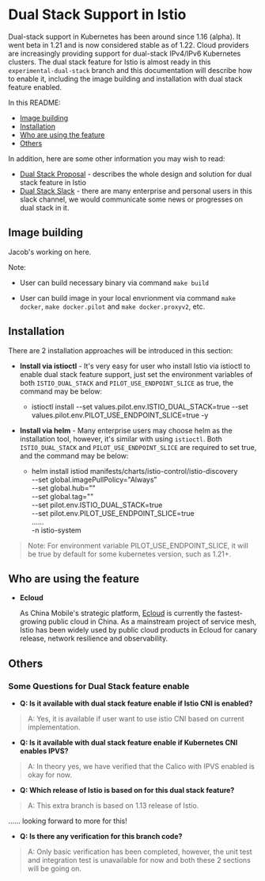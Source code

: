 # Dual Stack Support in Istio

Dual-stack support in Kubernetes has been around since 1.16 (alpha). It went beta in 1.21 and is now considered stable as of 1.22. Cloud providers are increasingly providing support for dual-stack IPv4/IPv6 Kubernetes clusters. The dual stack feature for Istio is almost ready in this `experimental-dual-stack` branch and this documentation will describe how to enable it, including the image building and installation with dual stack feature enabled.


In this README:

- [Image building](#image-building)
- [Installation](#installation)
- [Who are using the feature](#who-are-using-the-feature)
- [Others](#others)

In addition, here are some other information you may wish to read:

- [Dual Stack Proposal](https://docs.google.com/document/d/1oT6pmRhOw7AtsldU0-HbfA0zA26j9LYiBD_eepeErsQ/edit#heading=h.se6wjxq9mtpk) - describes the whole design and solution for dual stack feature in Istio 
- [Dual Stack Slack](#dual-stack-support) - there are many enterprise and personal users in this slack channel, we would communicate some news or progresses on dual stack in it.


## Image building

Jacob's working on here.

Note: 

- User can build necessary binary via command `make build`

- User can build image in your local envrionment via command `make docker`, `make docker.pilot` and `make docker.proxyv2`, etc. 

## Installation

There are 2 installation approaches will be introduced in this section:

- **Install via istioctl** - It's very easy for user who install Istio via istioctl to enable dual stack feature support,
    just set the environment variables of both `ISTIO_DUAL_STACK` and `PILOT_USE_ENDPOINT_SLICE` as true, the command may be below:

    - istioctl install --set values.pilot.env.ISTIO_DUAL_STACK=true --set values.pilot.env.PILOT_USE_ENDPOINT_SLICE=true -y

- **Install via helm** - Many enterprise users may choose helm as the installation tool, however, it's similar with using `istioctl`.
    Both `ISTIO_DUAL_STACK` and `PILOT_USE_ENDPOINT_SLICE` are required to set true, and the command may be below:

    - helm install istiod manifests/charts/istio-control/istio-discovery \
        --set global.imagePullPolicy="Always" \
        --set global.hub="<YOUR-IMAGE-HUB>" \
        --set global.tag="<YOUR-IMAGE-TAG>" \
        --set pilot.env.ISTIO_DUAL_STACK=true \
        --set pilot.env.PILOT_USE_ENDPOINT_SLICE=true \
        ...... \
        -n istio-system

> Note: For environment variable PILOT_USE_ENDPOINT_SLICE, it will be true by default for some kubernetes version, such as 1.21+.  

## Who are using the feature
- **Ecloud**

  As China Mobile's strategic platform, [Ecloud](https://ecloud.10086.cn/home/) is currently the fastest-growing public cloud in China.
  As a mainstream project of service mesh, Istio has been widely used by public cloud products in Ecloud for canary release, network resilience and observability.

## Others

### Some Questions for Dual Stack feature enable

- **Q: Is it available with dual stack feature enable if Istio CNI is enabled?**

> A: Yes, it is available if user want to use istio CNI based on current implementation.

- **Q: Is it available with dual stack feature enable if Kubernetes CNI enables IPVS?**

> A: In theory yes, we have verified that the Calico with IPVS enabled is okay for now.

- **Q: Which release of Istio is based on for this dual stack feature?**

> A: This extra branch is based on 1.13 release of Istio.

...... looking forward to more for this!

- **Q: Is there any verification for this branch code?**

> A: Only basic verification has been completed, however, the unit test and integration test is unavailable for now and both these 2 sections will be going on.
